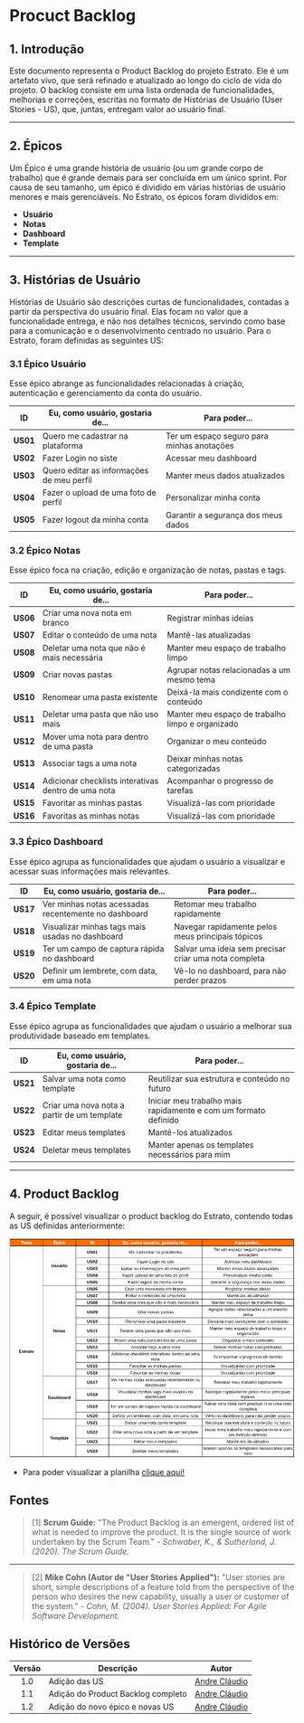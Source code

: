 # Procuct Backlog

## 1. Introdução

Este documento representa o Product Backlog do projeto Estrato. Ele é um artefato vivo, que será refinado e atualizado ao longo do ciclo de vida do projeto. O backlog consiste em uma lista ordenada de funcionalidades, melhorias e correções, escritas no formato de Histórias de Usuário (User Stories - US), que, juntas, entregam valor ao usuário final.

---

## 2. Épicos

Um Épico é uma grande história de usuário (ou um grande corpo de trabalho) que é grande demais para ser concluída em um único sprint. Por causa de seu tamanho, um épico é dividido em várias histórias de usuário menores e mais gerenciáveis. No Estrato, os épicos foram divididos em:

- **Usuário**
- **Notas**
- **Dashboard**
- **Template**

---

## 3. Histórias de Usuário

Histórias de Usuário são descrições curtas de funcionalidades, contadas a partir da perspectiva do usuário final. Elas focam no valor que a funcionalidade entrega, e não nos detalhes técnicos, servindo como base para a comunicação e o desenvolvimento centrado no usuário. Para o Estrato, foram definidas as seguintes US:

### 3.1 Épico Usuário

Esse épico abrange as funcionalidades relacionadas à criação, autenticação e gerenciamento da conta do usuário.

| ID    | Eu, como usuário, gostaria de... | Para poder... |
| :---: | -------------------------------- | ------------- |
| **US01**  | Quero me cadastrar na plataforma | Ter um espaço seguro para minhas anotações |
| **US02**  | Fazer Login no siste             | Acessar meu dashboard |
| **US03**  | Quero editar as informações de meu perfil | Manter meus dados atualizados |
| **US04**  | Fazer o upload de uma foto de perfil | Personalizar minha conta |
| **US05**  | Fazer logout da minha conta      | Garantir a segurança dos meus dados |

### 3.2 Épico Notas

Esse épico foca na criação, edição e organização de notas, pastas e tags.

| ID    | Eu, como usuário, gostaria de... | Para poder... |
| :---: | -------------------------------- | ------------- |
| **US06**  | Criar uma nova nota em branco    | Registrar minhas ideias |
| **US07**  | Editar o conteúdo de uma nota    | Mantê-las atualizadas |
| **US08**  | Deletar uma nota que não é mais necessária | Manter meu espaço de trabalho limpo |
| **US09**  | Criar novas pastas               | Agrupar notas relacionadas a um mesmo tema |
| **US10**  | Renomear uma pasta existente     |  Deixá-la mais condizente com o conteúdo |
| **US11**  | Deletar uma pasta que não uso mais | Manter meu espaço de trabalho limpo e organizado |
| **US12**  | Mover uma nota para dentro de uma pasta | Organizar o meu conteúdo |
| **US13**  | Associar tags a uma nota         | Deixar minhas notas categorizadas |
| **US14**  | Adicionar checklists interativas dentro de uma nota | Acompanhar o progresso de tarefas |
| **US15**  | Favoritar as minhas pastas       | Visualizá-las com prioridade |
| **US16**  | Favoritas as minhas notas        | Visualizá-las com prioridade |

### 3.3 Épico Dashboard

Esse épico agrupa as funcionalidades que ajudam o usuário a visualizar e acessar suas informações mais relevantes.

| ID    | Eu, como usuário, gostaria de... | Para poder... |
| :---: | -------------------------------- | ------------- |
| **US17**  | Ver minhas notas acessadas recentemente no dashboard | Retomar meu trabalho rapidamente |
| **US18**  | Visualizar minhas tags mais usadas no dashboard | Navegar rapidamente pelos meus principais tópicos |
| **US19**  | Ter um campo de captura rápida no dashboard | Salvar uma ideia sem precisar criar uma nota completa |
| **US20**  | Definir um lembrete, com data, em uma nota  | Vê-lo no dashboard, para não perder prazos |

### 3.4 Épico Template

Esse épico agrupa as funcionalidades que ajudam o usuário a melhorar sua produtividade baseado em templates.

| ID    | Eu, como usuário, gostaria de... | Para poder... |
| :---: | -------------------------------- | ------------- |
| **US21**  | Salvar uma nota como template | Reutilizar sua estrutura e conteúdo no futuro |
| **US22**  | Criar uma nova nota a partir de um template | Iniciar meu trabalho mais rapidamente e com um formato definido |
| **US23**  | Editar meus templates | Mantê-los atualizados |
| **US24**  | Deletar meus templates | Manter apenas os templates necessários para mim |

---

## 4. Product Backlog

A seguir, é possível visualizar o product backlog do Estrato, contendo todas as US definidas anteriormente:

![print do product backlog](assets/backlog.png)

- Para poder visualizar a planilha [clique aqui!](https://docs.google.com/spreadsheets/d/1fDKRcdXv5BMut88IXpOzje3FCZU1iQTfythdHdo6GFI/edit?usp=sharing)

## Fontes

> [1] **Scrum Guide:** "The Product Backlog is an emergent, ordered list of what is needed to improve the product. It is the single source of work undertaken by the Scrum Team." - *Schwaber, K., & Sutherland, J. (2020). The Scrum Guide.*

---

> [2] **Mike Cohn (Autor de "User Stories Applied"):** "User stories are short, simple descriptions of a feature told from the perspective of the person who desires the new capability, usually a user or customer of the system." - *Cohn, M. (2004). User Stories Applied: For Agile Software Development.*

## Histórico de Versões

| Versão | Descrição     | Autor                                            |
| :----: | ------------- | ------------------------------------------------ |
| 1.0    | Adição das US | [Andre Cláudio](https://github.com/andre-maia51) |
| 1.1    | Adição do Product Backlog completo | [Andre Cláudio](https://github.com/andre-maia51) |
| 1.2    | Adição do novo épico e novas US | [Andre Cláudio](https://github.com/andre-maia51) |
